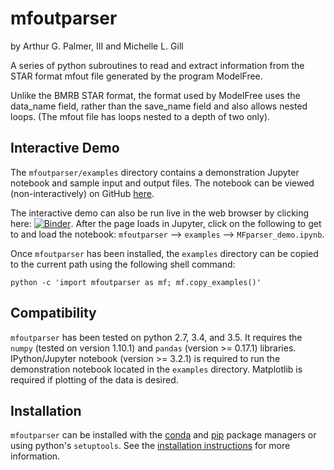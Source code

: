 # mfoutparser
by Arthur G. Palmer, III and Michelle L. Gill

A series of python subroutines to read and extract information from the STAR format mfout file generated by the program ModelFree.

Unlike the BMRB STAR format, the format used by ModelFree uses the data_name field, rather than the save_name field and also allows nested loops. (The mfout file has loops nested to a depth of two only).

## Interactive Demo

The `mfoutparser/examples` directory contains a demonstration Jupyter notebook and sample input and output files. The notebook can be viewed (non-interactively) on GitHub [here](https://github.com/mlgill/mfoutparser/blob/master/mfoutparser/examples/MFparser_demo.ipynb). 

The interactive demo can also be run live in the web browser by clicking here: [![Binder](http://mybinder.org/badge.svg)](http://mybinder.org/repo/mlgill/mfoutparser). After the page loads in Jupyter, click on the following to get to and load the notebook: `mfoutparser` --> `examples` --> `MFparser_demo.ipynb`.


Once `mfoutparser` has been installed, the `examples` directory can be copied to the current path using the following shell command:

```
python -c 'import mfoutparser as mf; mf.copy_examples()'
```

## Compatibility

`mfoutparser` has been tested on python 2.7, 3.4, and 3.5. It requires the `numpy` (tested on version 1.10.1) and `pandas` (version >= 0.17.1) libraries. IPython/Jupyter notebook (version >= 3.2.1) is required to run the demonstration notebook located in the `examples` directory. Matplotlib is required if plotting of the data is desired.

## Installation

`mfoutparser` can be installed with the [conda](https://anaconda.org/mlgill/mfoutparser) and [pip](https://pypi.python.org/pypi/mfoutparser) package managers or using python's `setuptools`. See the [installation instructions](https://github.com/mlgill/mfoutparser/blob/master/INSTALL.md) for more information.
